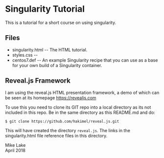 # Singularity Tutorial

This is a tutorial for a short course on using singularity.

## Files

 - singularity.html -- The HTML tutorial.
 - styles.css -- 
 - centos7.def -- An example Singularity recipe that you can use as a base 
   for your own build of a Singularity container.

## Reveal.js Framework 

I am using the reveal.js HTML presentation framework, a demo of which can be seen at 
its homepage <https://revealjs.com>

To use this you need to clone its GIT repo into a local directory as its not
included in this repo. Be in the same directory as this README.md and do:

    $ git clone https://github.com/hakimel/reveal.js.git
    
This will have created the directory `reveal.js`. The links in the singularity.html file
reference files in this directory.  

Mike Lake  
April 2018

